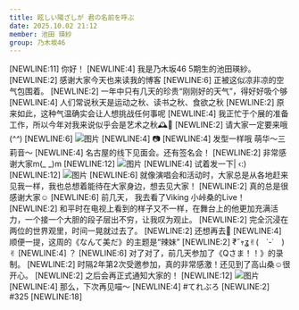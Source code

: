 ```yaml
---
title: 眩しい陽ざしが 君の名前を呼ぶ
date: 2025.10.02 21:12
member: 池田 瑛紗
group: 乃木坂46
---
```


[NEWLINE:11]
你好！
[NEWLINE:4]
我是乃木坂46 5期生的池田瑛紗。
[NEWLINE:2]
感谢大家今天也来读我的博客
[NEWLINE:6]
正被这似凉非凉的空气包围着。
[NEWLINE:2]
一年中只有几天的珍贵“刚刚好的天气”，得好好吸个够
[NEWLINE:4]
人们常说秋天是运动之秋、读书之秋、食欲之秋
[NEWLINE:2]
原来如此，这种气温确实会让人想挑战任何事呢
[NEWLINE:4]
我正忙于个展的准备工作，所以今年对我来说似乎会是艺术之秋🕰🤎
[NEWLINE:2]
请大家一定要来哦(*^^*)
[NEWLINE:6]
![图片](https://www.nogizaka46.com/files/46/diary/n46/MEMBER/moblog/202510/mobBYoaQ4.png)
[NEWLINE:4]
📷
[NEWLINE:4]
发型一样哦 萌华～三莉音〜
[NEWLINE:4]
名古屋的线下见面会。还有签名会！
[NEWLINE:2]
非常感谢大家m(_ _)m
[NEWLINE:12]
![图片](https://www.nogizaka46.com/files/46/diary/n46/MEMBER/moblog/202510/mobQYS0dF.png)
[NEWLINE:4]
试着发一下| ‹:)
[NEWLINE:12]
![图片](https://www.nogizaka46.com/files/46/diary/n46/MEMBER/moblog/202510/mobhuzY2l.png)
[NEWLINE:6]
就像演唱会和活动时，大家总是从各地赶来见我一样，我也总想着能待在大家身边，想去见大家！
[NEWLINE:2]
真的总是很感谢大家☺︎
[NEWLINE:6]
前几天，
我去看了Viking
小峠桑的Live！
[NEWLINE:2]
和平时在电视上看到的样子又不一样，在舞台上的他更加充满活力，一个接一个大胆的段子层出不穷，让我叹为观止。
[NEWLINE:2]
完全沉浸在两位的世界观里，时间一晃就过去了。
[NEWLINE:2]
还想再去🤣
[NEWLINE:4]
顺便一提，这周的《なんて美だ》的主题是“辣妹”
[NEWLINE:2]
₹˝ｬʓ✌︎(　˙-˙　)✌︎
[NEWLINE:4]
？
[NEWLINE:6]
对了对了，前几天参加了《Qさま！！》的录制。
[NEWLINE:2]
时隔2年第2次受邀参加，真的非常感激！还见到了高山桑☺️很开心。
[NEWLINE:2]
之后会再正式通知大家的！
[NEWLINE:12]
![图片](https://www.nogizaka46.com/files/46/diary/n46/MEMBER/moblog/202510/mob1ZR3kL.png)
[NEWLINE:4]
那么，下次再见喵〜
[NEWLINE:4]
#てれぶろ
[NEWLINE:2]
#325
[NEWLINE:18]